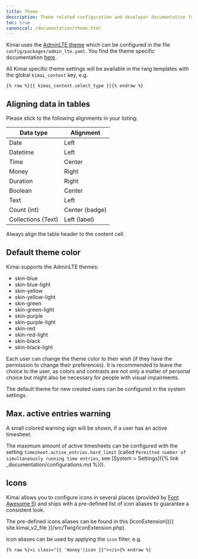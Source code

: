 ```yaml
---
title: Theme
description: Theme related configuration and developer documentation for Kimai
toc: true
canonical: /documentation/theme.html
---
```


Kimai uses the [AdminLTE theme](https://github.com/kevinpapst/AdminLTEBundle/) which can be configured in the file `config/packages/admin_lte.yaml`.
You find the theme specific documentation [here](https://github.com/kevinpapst/AdminLTEBundle/blob/master/Resources/docs/configurations.md).

All Kimai specific theme settings will be available in the twig templates with the global `kimai_context` key, e.g.

```twig
{% raw %}{{ kimai_context.select_type }}{% endraw %}
``` 

## Aligning data in tables

Please stick to the following alignments in your listing:

| Data type             | Alignment |
|---                    |---|
| Date                  | Left  |
| Datetime              | Left  |
| Time                  | Center  |
| Money                 | Right  |
| Duration              | Right  |
| Boolean               | Center  |
| Text                  | Left  |
| Count (int)           | Center (badge)  |
| Collections (Text)    | Left (label)  |

Always align the table header to the content cell.

## Default theme color

Kimai supports the AdminLTE themes:

- skin-blue
- skin-blue-light
- skin-yellow
- skin-yellow-light
- skin-green
- skin-green-light
- skin-purple
- skin-purple-light
- skin-red
- skin-red-light
- skin-black
- skin-black-light

Each user can change the theme color to their wish (if they have the permission to change their preferences).
It is recommended to leave the choice to the user, as colors and contrasts are not only a matter of personal choice but might also be necessary for people with visual impairments.

The default theme for new created users can be configured in the system settings.

## Max. active entries warning

A small colored warning sign will be shown, if a user has an active timesheet.

The maximum amount of active timesheets can be configured with the setting `timesheet.active_entries.hard_limit` (called `Permitted number of simultaneously running time entries`, see [System > Settings]({% link _documentation/configurations.md %})).

## Icons

Kimai allows you to configure icons in several places (provided by [Font Awesome 5](https://fontawesome.com/icons)) and ships
with a pre-defined list of icon aliases to guarantee a consistent look.

The pre-defined icons aliases can be found in this [IconExtension]({{ site.kimai_v2_file }}/src/Twig/IconExtension.php).

Icon aliases can be used by applying the `icon` filter, e.g.

```
{% raw %}<i class="{{ 'money'|icon }}"></i>{% endraw %}
```
